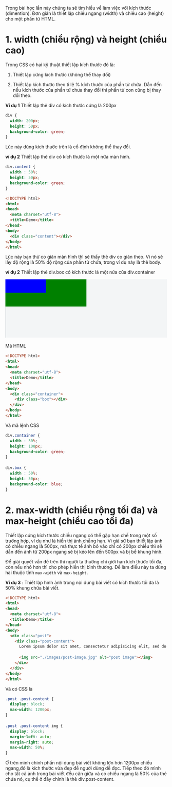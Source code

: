 Trong bài học lần này chúng ta sẽ tìm hiểu về làm việc với kích thước (dimention). Đơn giản là thiết lập chiều ngang (width) và chiều cao (height) cho một phần tử HTML.

# 1. width (chiều rộng) và height (chiều cao)

Trong CSS có hai kỹ thuật thiết lập kích thước đó là:

1) Thiết lập cứng kích thước (không thể  thay đổi)

2) Thiết lập kích thước theo tỉ lệ % kích thước của phần tử chứa. Dẫn đến nếu kích thước của phần tử chưa thay đổi thì phần tử con cũng bị thay đổi theo.

**Ví dụ 1** Thiết lập thẻ div có kích thước cứng là 200px

```css
div {
  width: 200px;
  height: 50px;
  background-color: green;
}
```

Lúc này dùng kích thước trên là cố định không thể thay đổi.


**ví dụ 2** Thiết lập thẻ div có kích thước là một nửa màn hình.

```css
div.content {
  width : 50%;
  height: 50px;
  background-color: green;
}
```

```html
<!DOCTYPE html>
<html>
<head>
  <meta charset="utf-8">
  <title>Demo</title>
</head>
<body>
  <div class="content"></div>
</body>
</html>
```
Lúc này bạn thử co giãn màn hình thì sẽ thấy thẻ div co giãn theo. Vì nó sẽ lấy độ rộng là 50% độ rộng của phần tử chứa, trong ví dụ này là thẻ body.

**ví dụ 2** Thiết lập thẻ div.box có kích thước là một nửa của div.container

![Demo width height](./width-height.png)


Mã HTML

```html
<!DOCTYPE html>
<html>
<head>
  <meta charset="utf-8">
  <title>Demo</title>
</head>
<body>
  <div class="container">
    <div class="box"></div>
  </div>
</body>
</html>
```

Và mã lệnh CSS

```css
div.container {
  width : 50%;
  height: 100px;
  background-color: green;
}

div.box {
  width : 50%;
  height: 50px;
  background-color: blue;
}
```

# 2. max-width (chiều rộng tối đa) và max-height (chiều cao tối đa)

Thiết lập cứng kích thước chiều ngang có thể gặp hạn chế trong một số trường hợp, ví dụ như là hiển thị ảnh chẵng hạn. Vì giả sử bạn thiết lập ảnh có chiều ngang là 500px, mà thực tế ảnh bỏ vào chỉ có 200px chiều thì sẽ dẫn đến ảnh từ 200px ngang sẽ bị kéo lên đến 500px và bị bể khung hình.


Để giải quyết vấn đề  trên thì người ta thường chỉ giới hạn kích thước tối đa, còn nếu nhỏ hơn thì cho phép hiển thị bình thường. Để làm điều này ta dùng hai thuộc tính `max-width` và `max-height`.


**Ví dụ 3** : Thiết lập hình ảnh trong nội dung bài viết có kích thước tối đa là 50% khung chứa bài viết.


```html
<!DOCTYPE html>
<html>
<head>
  <meta charset="utf-8">
  <title>Demo</title>
</head>
<body>
  <div class="post">
    <div class="post-content">
      Lorem ipsum dolor sit amet, consectetur adipisicing elit, sed do eiusmod tempor incididunt ut labore et dolore magna aliqua. Ut enim ad minim veniam, quis

      <img src="./images/post-image.jpg" alt="post image"></img>
    </div>
  </div>
</body>
</html>
```

Và có CSS là

```css
.post .post-content {
  display: block;
  max-width: 1200px;
}

.post .post-content img {
  display: block;
  margin-left: auto;
  margin-right: auto;
  max-width: 50%;
}
```

Ở trên mình chỉnh phần nội dung bài viết không lớn hơn 1200px chiều ngang,đó là kích thước vừa đẹp để người dùng dễ đọc. Tiếp theo đó mình cho tất cả ảnh trong bài viết đều căn giữa và có chiều ngang là 50% của thẻ chứa nó, cụ thể ở đây chính là thẻ div.post-content.
